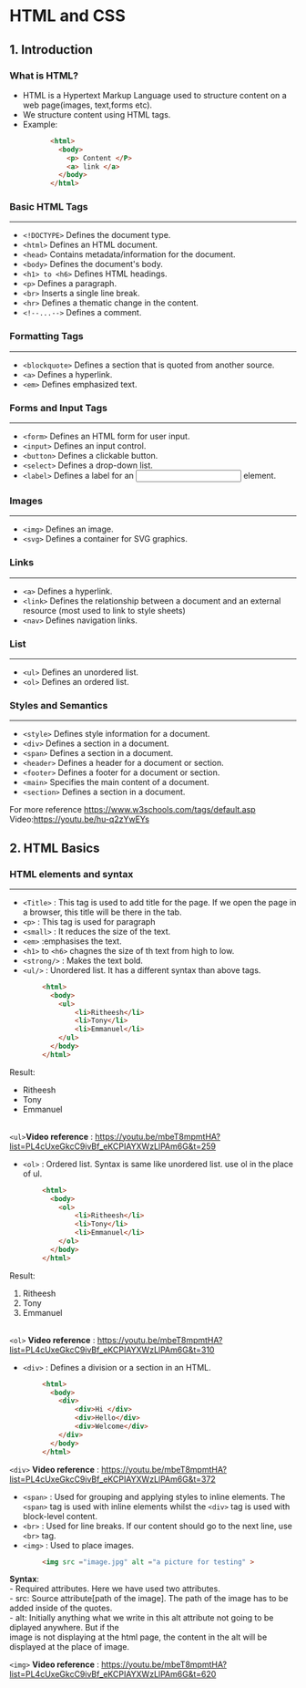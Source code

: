 # HTML and CSS
## 1. Introduction
### What is HTML?
- HTML is a Hypertext Markup Language used to structure content on a web page(images, text,forms etc).
- We structure content using HTML tags.
- Example:
```html
          <html>
            <body>
              <p> Content </P>
              <a> link </a>
            </body>
          </html>
 ```
  ### Basic HTML Tags
  ------------------
  - `<!DOCTYPE>`  	Defines the document type.
  - `<html>` 	Defines an HTML document.
  - `<head>` 	Contains metadata/information for the document.
  - `<body>` 	Defines the document's body.
  - `<h1> to <h6>` 	Defines HTML headings.
  - `<p>` 	Defines a paragraph.
  - `<br>` 	Inserts a single line break.
  - `<hr>` 	Defines a thematic change in the content.
  - `<!--...-->` 	Defines a comment.
  ### Formatting Tags
  --------------------
  - `<blockquote>` 	Defines a section that is quoted from another source.
  - `<a>`	Defines a hyperlink.
  - `<em>` 	Defines emphasized text. 
  ### Forms and Input Tags
  ------------------------
  - `<form>` 	Defines an HTML form for user input.
  - `<input>` 	Defines an input control.
  - `<button>` 	Defines a clickable button.
  - `<select>`	Defines a drop-down list.
  - `<label>` 	Defines a label for an <input> element.
  ### Images
  ------------------------
  - `<img>`	Defines an image.
  - `<svg>`	Defines a container for SVG graphics.
  ### Links
  ------------------------
  - `<a>`	Defines a hyperlink.
  - `<link>` 	Defines the relationship between a document and an external resource (most used to link to style sheets)
  - `<nav>` 	Defines navigation links.
  ### List
  ------------------------
  - `<ul>` 	Defines an unordered list.
  - `<ol>` 	Defines an ordered list.
  ### Styles and Semantics
  ------------------------
  - `<style>`	Defines style information for a document.
  - `<div>`	Defines a section in a document.
  - `<span>` 	Defines a section in a document.
  - `<header>` 	Defines a header for a document or section.
  - `<footer>` 	Defines a footer for a document or section.
  - `<main>` 	Specifies the main content of a document.
  - `<section>` 	Defines a section in a document.
  
  For more reference https://www.w3schools.com/tags/default.asp
  <br>Video:https://youtu.be/hu-q2zYwEYs
  
  ## 2. HTML Basics
  
  ### HTML elements and syntax
  ----------------------------
  - `<Title>` : This tag is used to add title for the page. If we open the page in a browser, this title will be there in the tab.
  - `<p>` : This tag is used for paragraph
  - `<small>` : It reduces the size of the text.
  - `<em>` :emphasises the text.
  - `<h1>` to `<h6>` chagnes the size of th text from high to low.
  - `<strong/>` : Makes the text bold.
  - `<ul/>` : Unordered list. It has a different syntax than above tags.
  ```html
          <html>
            <body>
              <ul>
                  <li>Ritheesh</li>
                  <li>Tony</li>
                  <li>Emmanuel</li>
              </ul>              
            </body>
          </html>
 
```  
 Result:  <ul>
                  <li>Ritheesh</li>
                  <li>Tony</li>
                  <li>Emmanuel</li>
              </ul>   
   `<ul>`**Video reference** : https://youtu.be/mbeT8mpmtHA?list=PL4cUxeGkcC9ivBf_eKCPIAYXWzLlPAm6G&t=259
   
  - `<ol>` : Ordered list. Syntax is same like unordered list. use ol in the place of ul.
  ```html
          <html>
            <body>
              <ol>
                  <li>Ritheesh</li>
                  <li>Tony</li>
                  <li>Emmanuel</li>
              </ol>              
            </body>
          </html>
 
```   
 Result:  <ol>
                  <li>Ritheesh</li>
                  <li>Tony</li>
                  <li>Emmanuel</li>
              </ol>              
  `<ol>` **Video reference** : https://youtu.be/mbeT8mpmtHA?list=PL4cUxeGkcC9ivBf_eKCPIAYXWzLlPAm6G&t=310
  
  - `<div>` : Defines a division or a section in an HTML.
  ```html
          <html>
            <body>
              <div>
                  <div>Hi </div>
                  <div>Hello</div>
                  <div>Welcome</div>
              </div>              
            </body>
          </html>
 
```   
  `<div>` **Video reference** : https://youtu.be/mbeT8mpmtHA?list=PL4cUxeGkcC9ivBf_eKCPIAYXWzLlPAm6G&t=372
  - `<span>` : Used for grouping and applying styles to inline elements. The `<span>` tag is used with inline elements whilst
               the `<div>` tag is used with block-level content.
  - `<br>`   : Used for line breaks. If our content should go to the next line, use `<br>` tag.
  - `<img>`  : Used to place images.
  ```html
          <img src ="image.jpg" alt ="a picture for testing" > 
 ```
 **Syntax**:<br>
     - Required attributes. Here we have used two attributes.<br>
     - src: Source attribute[path of the image]. The path of the image has to be added inside of the quotes.<br>
     - alt: Initially anything what we write in this alt attribute not going to be diplayed anywhere. But if the<br> 
       image is not displaying at the html page, the content in the alt will be displayed at the place of image.<br>
       
   `<img>` **Video reference** : https://youtu.be/mbeT8mpmtHA?list=PL4cUxeGkcC9ivBf_eKCPIAYXWzLlPAm6G&t=620
  
                            
  
  
  
  
